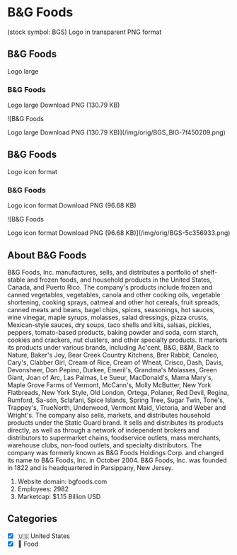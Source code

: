 # B&G Foods

 (stock symbol: BGS) Logo in transparent PNG format

## B&G Foods

 Logo large

### B&G Foods

 Logo large Download PNG (130.79 KB)

![B&G Foods

 Logo large Download PNG (130.79 KB)](/img/orig/BGS_BIG-7f450209.png)

## B&G Foods

 Logo icon format

### B&G Foods

 Logo icon format Download PNG (96.68 KB)

![B&G Foods

 Logo icon format Download PNG (96.68 KB)](/img/orig/BGS-5c356933.png)

## About B&G Foods



B&G Foods, Inc. manufactures, sells, and distributes a portfolio of shelf-stable and frozen foods, and household products in the United States, Canada, and Puerto Rico. The company's products include frozen and canned vegetables, vegetables, canola and other cooking oils, vegetable shortening, cooking sprays, oatmeal and other hot cereals, fruit spreads, canned meats and beans, bagel chips, spices, seasonings, hot sauces, wine vinegar, maple syrups, molasses, salad dressings, pizza crusts, Mexican-style sauces, dry soups, taco shells and kits, salsas, pickles, peppers, tomato-based products, baking powder and soda, corn starch, cookies and crackers, nut clusters, and other specialty products. It markets its products under various brands, including Ac'cent, B&G, B&M, Back to Nature, Baker's Joy, Bear Creek Country Kitchens, Brer Rabbit, Canoleo, Cary's, Clabber Girl, Cream of Rice, Cream of Wheat, Crisco, Dash, Davis, Devonsheer, Don Pepino, Durkee, Emeril's, Grandma's Molasses, Green Giant, Joan of Arc, Las Palmas, Le Sueur, MacDonald's, Mama Mary's, Maple Grove Farms of Vermont, McCann's, Molly McButter, New York Flatbreads, New York Style, Old London, Ortega, Polaner, Red Devil, Regina, Rumford, Sa-són, Sclafani, Spice Islands, Spring Tree, Sugar Twin, Tone's, Trappey's, TrueNorth, Underwood, Vermont Maid, Victoria, and Weber and Wright's. The company also sells, markets, and distributes household products under the Static Guard brand. It sells and distributes its products directly, as well as through a network of independent brokers and distributors to supermarket chains, foodservice outlets, mass merchants, warehouse clubs, non-food outlets, and specialty distributors. The company was formerly known as B&G Foods Holdings Corp. and changed its name to B&G Foods, Inc. in October 2004. B&G Foods, Inc. was founded in 1822 and is headquartered in Parsippany, New Jersey.

1. Website domain: bgfoods.com
2. Employees: 2982
3. Marketcap: $1.15 Billion USD


## Categories
- [x] 🇺🇸 United States
- [x] 🍴 Food
